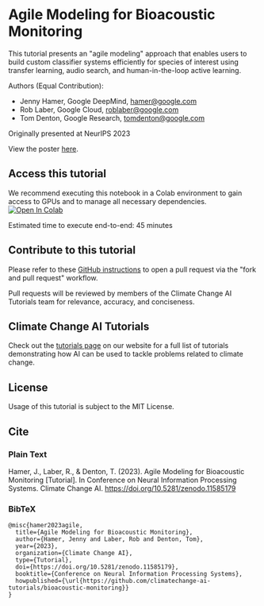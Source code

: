 # Agile Modeling for Bioacoustic Monitoring
This tutorial presents an "agile modeling" approach that enables users to build custom classifier systems efficiently for species of interest using transfer learning, audio search, and human-in-the-loop active learning.

Authors (Equal Contribution):
* Jenny Hamer, Google DeepMind, hamer@google.com
* Rob Laber, Google Cloud, roblaber@google.com
* Tom Denton, Google Research, tomdenton@google.com

Originally presented at NeurIPS 2023

View the poster [here](https://colab.research.google.com/corgiredirector?site=https%3A%2F%2Fdrive.google.com%2Ffile%2Fd%2F1-FHYqaY4Y0vA0P3lvcyINFDFlKWuKMw4%2Fview%3Fusp%3Ddrive_link).

## Access this tutorial

We recommend executing this notebook in a Colab environment to gain access to GPUs and to manage all necessary dependencies. <a target="_blank" href="https://colab.research.google.com/github/climatechange-ai-tutorials/bioacoustic-monitoring/blob/main/%5BSharable%5D_CCAI_Agile_Modeling_for_Bioacoustic_Monitoring_Tutorial.ipynb">
  <img src="https://colab.research.google.com/assets/colab-badge.svg" alt="Open In Colab"/>
</a>

Estimated time to execute end-to-end: 45 minutes 

## Contribute to this tutorial

Please refer to these [GitHub instructions](https://docs.github.com/en/get-started/exploring-projects-on-github/contributing-to-a-project#about-forking) to open a pull request via the "fork and pull request" workflow. 

Pull requests will be reviewed by members of the Climate Change AI Tutorials team for relevance, accuracy, and conciseness.

## Climate Change AI Tutorials
Check out the [tutorials page](https://www.climatechange.ai/tutorials?) on our website for a full list of tutorials demonstrating how AI can be used to tackle problems related to climate change.

## License
Usage of this tutorial is subject to the MIT License.

## Cite

### Plain Text
Hamer, J., Laber, R., & Denton, T. (2023). Agile Modeling for Bioacoustic Monitoring [Tutorial]. In Conference on Neural Information Processing Systems. Climate Change AI. https://doi.org/10.5281/zenodo.11585179

### BibTeX

```
@misc{hamer2023agile,
  title={Agile Modeling for Bioacoustic Monitoring},
  author={Hamer, Jenny and Laber, Rob and Denton, Tom},
  year={2023},
  organization={Climate Change AI},
  type={Tutorial},
  doi={https://doi.org/10.5281/zenodo.11585179},
  booktitle={Conference on Neural Information Processing Systems},
  howpublished={\url{https://github.com/climatechange-ai-tutorials/bioacoustic-monitoring}}
}
```

